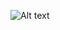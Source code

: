 ![Alt text]([http://full/path/to/img.jpg](https://github.com/saniathobani/weather_forecast/blob/master/Screenshot.png) "Screen")
